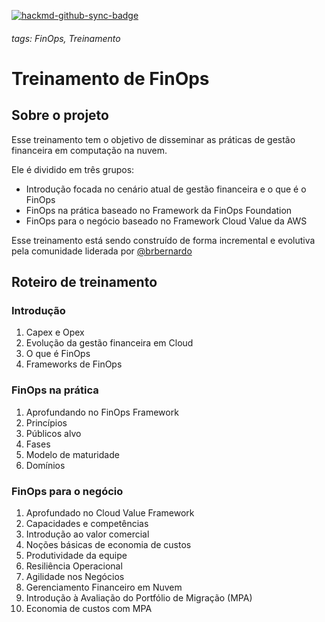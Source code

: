 [![hackmd-github-sync-badge](https://hackmd.io/mIo1JvVuTeumvsbRPuurRQ/badge)](https://hackmd.io/mIo1JvVuTeumvsbRPuurRQ)

###### tags: FinOps, Treinamento
# Treinamento de FinOps
## Sobre o projeto
Esse treinamento tem o objetivo de disseminar as práticas de gestão financeira em computação na nuvem.  

Ele é dividido em três grupos:
- Introdução focada no cenário atual de gestão financeira e o que é o FinOps
- FinOps na prática baseado no Framework da FinOps Foundation
- FinOps para o negócio baseado no Framework Cloud Value da AWS  
 
Esse treinamento está sendo construído de forma incremental e evolutiva pela comunidade liderada por [@brbernardo](https://github.com/brbernardo)
## Roteiro de treinamento
### Introdução
1. Capex e Opex
3. Evolução da gestão financeira em Cloud
4. O que é FinOps
5. Frameworks de FinOps
### FinOps na prática
1. Aprofundando no FinOps Framework
2. Princípios
3. Públicos alvo
4. Fases
5. Modelo de maturidade
6. Domínios
### FinOps para o negócio
1. Aprofundado no Cloud Value Framework
2. Capacidades e competências
3. Introdução ao valor comercial
4. Noções básicas de economia de custos
5. Produtividade da equipe
6. Resiliência Operacional
7. Agilidade nos Negócios
8. Gerenciamento Financeiro em Nuvem
9. Introdução à Avaliação do Portfólio de Migração (MPA)
10. Economia de custos com MPA
